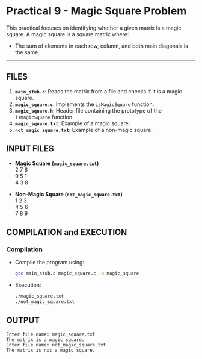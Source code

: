 # Practical 9 - Magic Square Problem

This practical focuses on identifying whether a given matrix is a magic square. A magic square is a square matrix where:
- The sum of elements in each row, column, and both main diagonals is the same.

---

## FILES
1. **`main_stub.c`**: Reads the matrix from a file and checks if it is a magic square.
2. **`magic_square.c`**: Implements the `isMagicSquare` function.
3. **`magic_square.h`**: Header file containing the prototype of the `isMagicSquare` function.
4. **`magic_square.txt`**: Example of a magic square.
5. **`not_magic_square.txt`**: Example of a non-magic square.

## INPUT FILES
- **Magic Square (`magic_square.txt`)**                                                                                     
      2 7 6                                                                                                               
      9 5 1                                                                                                                 
      4 3 8

- **Non-Magic Square (`not_magic_square.txt`)**                                                                             
      1 2 3                                                                                                                 
      4 5 6                                                                                                                 
      7 8 9
  
## COMPILATION and EXECUTION
### Compilation
- Compile the program using:
  ```bash
  gcc main_stub.c magic_square.c -o magic_square
- Execution:
  ```bash
  ./magic_square.txt
  ./not_magic_square.txt

## OUTPUT
    Enter file name: magic_square.txt
    The matrix is a magic square.
    Enter file name: not_magic_square.txt
    The matrix is not a magic square.
